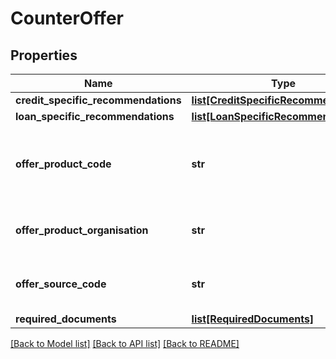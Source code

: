 # CounterOffer

## Properties
Name | Type | Description | Notes
------------ | ------------- | ------------- | -------------
**credit_specific_recommendations** | [**list[CreditSpecificRecommendations]**](CreditSpecificRecommendations.md) |  | [optional] 
**loan_specific_recommendations** | [**list[LoanSpecificRecommendations]**](LoanSpecificRecommendations.md) |  | [optional] 
**offer_product_code** | **str** | A unique code that identifies the offered product to applicant | [optional] 
**offer_product_organisation** | **str** | offered card issuing organization name | [optional] 
**offer_source_code** | **str** | A source code to identify the product | [optional] 
**required_documents** | [**list[RequiredDocuments]**](RequiredDocuments.md) |  | [optional] 

[[Back to Model list]](../README.md#documentation-for-models) [[Back to API list]](../README.md#documentation-for-api-endpoints) [[Back to README]](../README.md)

